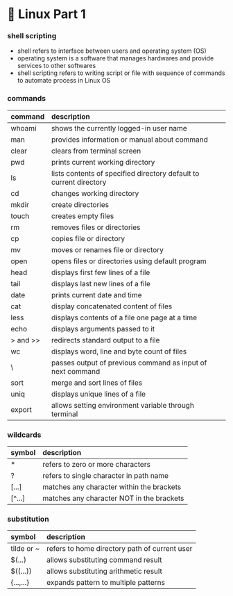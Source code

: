 # 🐥 Linux Part 1

### shell scripting

- shell refers to interface between users and operating system (OS)
- operating system is a software that manages hardwares and provide services to other softwares
- shell scripting refers to writing script or file with sequence of commands to automate process in Linux OS

### commands

command  | description
:------- | :-----------------------------------------------------------------
whoami   | shows the currently logged-in user name
man      | provides information or manual about command
clear    | clears from terminal screen
pwd      | prints current working directory
ls       | lists contents of specified directory default to current directory
cd       | changes working directory
mkdir    | create directories
touch    | creates empty files
rm       | removes files or directories
cp       | copies file or directory
mv       | moves or renames file or directory
open     | opens files or directories using default program
head     | displays first few lines of a file
tail     | displays last new lines of a file
date     | prints current date and time
cat      | display concatenated content of files
less     | displays contents of a file one page at a time
echo     | displays arguments passed to it
\> and \>\> | redirects standard output to a file
wc       | displays word, line and byte count of files
\        | passes output of previous command as input of next command
sort     | merge and sort lines of files
uniq     | displays unique lines of a file
export   | allows setting environment variable through terminal

### wildcards

symbol | description
:----- | :----------------------------------------
\*      | refers to zero or more characters
?      | refers to single character in path name
[...]  | matches any character within the brackets
[^...] | matches any character NOT in the brackets

### substitution

symbol     | description
:--------- | :---------------------------------------------
tilde or ~ | refers to home directory path of current user
$(...)     | allows substituting command result
$((...))   | allows substituting arithmetic result
{...,...}  | expands pattern to multiple patterns
